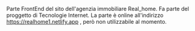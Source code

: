 Parte FrontEnd del sito dell'agenzia immobiliare Real_home. Fa parte del proggetto di Tecnologie Internet. La parte è online all'indirizzo https://realhome1.netlify.app , però non utilizzabile al momento. 
